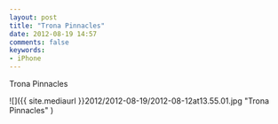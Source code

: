 ```yaml
---
layout: post
title: "Trona Pinnacles"
date: 2012-08-19 14:57
comments: false
keywords:
- iPhone
---
```

Trona Pinnacles

![]({{ site.mediaurl }}2012/2012-08-19/2012-08-12at13.55.01.jpg "Trona Pinnacles" )

